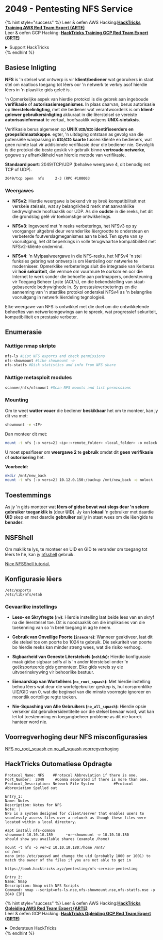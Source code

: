 # 2049 - Pentesting NFS Service

{% hint style="success" %}
Leer & oefen AWS Hacking:<img src="/.gitbook/assets/arte.png" alt="" data-size="line">[**HackTricks Training AWS Red Team Expert (ARTE)**](https://training.hacktricks.xyz/courses/arte)<img src="/.gitbook/assets/arte.png" alt="" data-size="line">\
Leer & oefen GCP Hacking: <img src="/.gitbook/assets/grte.png" alt="" data-size="line">[**HackTricks Training GCP Red Team Expert (GRTE)**<img src="/.gitbook/assets/grte.png" alt="" data-size="line">](https://training.hacktricks.xyz/courses/grte)

<details>

<summary>Support HackTricks</summary>

* Kyk na die [**subskripsie planne**](https://github.com/sponsors/carlospolop)!
* **Sluit aan by die** 💬 [**Discord groep**](https://discord.gg/hRep4RUj7f) of die [**telegram groep**](https://t.me/peass) of **volg** ons op **Twitter** 🐦 [**@hacktricks\_live**](https://twitter.com/hacktricks\_live)**.**
* **Deel hacking truuks deur PRs in te dien na die** [**HackTricks**](https://github.com/carlospolop/hacktricks) en [**HackTricks Cloud**](https://github.com/carlospolop/hacktricks-cloud) github repos.

</details>
{% endhint %}

## **Basiese Inligting**

**NFS** is 'n stelsel wat ontwerp is vir **klient/bediener** wat gebruikers in staat stel om naatloos toegang tot lêers oor 'n netwerk te verkry asof hierdie lêers in 'n plaaslike gids geleë is.

'n Opmerkelijke aspek van hierdie protokol is die gebrek aan ingeboude **verifikasie** of **autorisasiemeganismes**. In plaas daarvan, berus autorisasie op **lêerstelselinligting**, met die bediener wat verantwoordelik is om **klient-gelewer gebruikersinligting** akkuraat in die lêerstelsel se vereiste **autorisasieformaat** te vertaal, hoofsaaklik volgens **UNIX-sintaksis**.

Verifikasie berus algemeen op **UNIX `UID`/`GID` identifiseerders en groepslidmaatskappe**. egter, 'n uitdaging ontstaan as gevolg van die potensiële wanpassing in **`UID`/`GID` kaarte** tussen kliënte en bedieners, wat geen ruimte laat vir addisionele verifikasie deur die bediener nie. Gevolglik is die protokol die beste geskik vir gebruik binne **vertroude netwerke**, gegewe sy afhanklikheid van hierdie metode van verifikasie.

**Standaard poort**: 2049/TCP/UDP (behalwe weergawe 4, dit benodig net TCP of UDP).&#x20;
```
2049/tcp open  nfs     2-3 (RPC #100003
```
### Weergawes

- **NFSv2**: Hierdie weergawe is bekend vir sy breë kompatibiliteit met verskeie stelsels, wat sy belangrikheid merk met aanvanklike bedrywighede hoofsaaklik oor UDP. As die **oudste** in die reeks, het dit die grondslag gelê vir toekomstige ontwikkelings.

- **NFSv3**: Ingevoerd met 'n reeks verbeterings, het NFSv3 op sy voorganger uitgebrei deur veranderlike lêergrootte te ondersteun en verbeterde foutverslagmeganismes aan te bied. Ten spyte van sy vooruitgang, het dit beperkings in volle terugwaartse kompatibiliteit met NFSv2-kliënte ondervind.

- **NFSv4**: 'n Mylpaalweergawe in die NFS-reeks, het NFSv4 'n stel funksies gebring wat ontwerp is om lêerdeling oor netwerke te moderniseer. Opmerklike verbeterings sluit die integrasie van Kerberos vir **hoë sekuriteit**, die vermoë om vuurmure te oorkom en oor die Internet te werk sonder die behoefte aan portmappers, ondersteuning vir Toegang Beheer Lyste (ACL's), en die bekendstelling van staat-gebaseerde bedrywighede in. Sy prestasieverbeterings en die aanneming van 'n staatlike protokol onderskei NFSv4 as 'n belangrike vooruitgang in netwerk lêerdeling tegnologieë.

Elke weergawe van NFS is ontwikkel met die doel om die ontwikkelende behoeftes van netwerkomgewings aan te spreek, wat progressief sekuriteit, kompatibiliteit en prestasie verbeter.

## Enumerasie

### Nuttige nmap skripte
```bash
nfs-ls #List NFS exports and check permissions
nfs-showmount #Like showmount -e
nfs-statfs #Disk statistics and info from NFS share
```
### Nuttige metasploit modules
```bash
scanner/nfs/nfsmount #Scan NFS mounts and list permissions
```
### Mounting

Om te weet **watter vouer** die bediener **beskikbaar** het om te monteer, kan jy dit vra met:
```bash
showmount -e <IP>
```
Dan monteer dit met:
```bash
mount -t nfs [-o vers=2] <ip>:<remote_folder> <local_folder> -o nolock
```
U moet spesifiseer om **weergawe 2** te **gebruik** omdat dit **geen** **verifikasie** of **outorisering** het.

**Voorbeeld:**
```bash
mkdir /mnt/new_back
mount -t nfs [-o vers=2] 10.12.0.150:/backup /mnt/new_back -o nolock
```
## Toestemmings

As jy 'n gids monteer wat **lêers of gidse bevat wat slegs deur 'n sekere gebruiker toeganklik is** (deur **UID**). Jy kan **lokaal** 'n gebruiker met daardie **UID** skep en met daardie **gebruiker** sal jy in staat wees om die lêer/gids te **benader**.

## NSFShell

Om maklik te lys, te monteer en UID en GID te verander om toegang tot lêers te hê, kan jy [nfsshell](https://github.com/NetDirect/nfsshell) gebruik.

[Nice NFSShell tutorial.](https://www.pentestpartners.com/security-blog/using-nfsshell-to-compromise-older-environments/)

## Konfigurasie lêers
```
/etc/exports
/etc/lib/nfs/etab
```
### Gevaarlike instellings

- **Lees- en Skryfregte (`rw`):** Hierdie instelling laat beide lees van en skryf na die lêerstelsel toe. Dit is noodsaaklik om die implikasies van die toekenning van so 'n breë toegang in ag te neem.

- **Gebruik van Onveilige Poorte (`insecure`):** Wanneer geaktiveer, laat dit die stelsel toe om poorte bo 1024 te gebruik. Die sekuriteit van poorte bo hierdie reeks kan minder streng wees, wat die risiko verhoog.

- **Sigbaarheid van Geneste Lêerstelsels (`nohide`):** Hierdie konfigurasie maak gidse sigbaar selfs al is 'n ander lêerstelsel onder 'n geëksporteerde gids gemonteer. Elke gids vereis sy eie uitvoerinskrywing vir behoorlike bestuur.

- **Eienaarskap van Wortellêers (`no_root_squash`):** Met hierdie instelling behou lêers wat deur die wortelgebruiker geskep is, hul oorspronklike UID/GID van 0, wat die beginsel van die minste voorregte ignoreer en moontlik oortollige regte toeken.

- **Nie-Squashing van Alle Gebruikers (`no_all_squash`):** Hierdie opsie verseker dat gebruikersidentiteite oor die stelsel bewaar word, wat kan lei tot toestemming en toegangbeheer probleme as dit nie korrek hanteer word nie.

## Voorregverhoging deur NFS misconfigurasies

[NFS no\_root\_squash en no\_all\_squash voorregverhoging](../linux-hardening/privilege-escalation/nfs-no\_root\_squash-misconfiguration-pe.md)

## HackTricks Outomatiese Opdragte
```
Protocol_Name: NFS    #Protocol Abbreviation if there is one.
Port_Number:  2049     #Comma separated if there is more than one.
Protocol_Description: Network File System         #Protocol Abbreviation Spelled out

Entry_1:
Name: Notes
Description: Notes for NFS
Note: |
NFS is a system designed for client/server that enables users to seamlessly access files over a network as though these files were located within a local directory.

#apt install nfs-common
showmount 10.10.10.180      ~or~showmount -e 10.10.10.180
should show you available shares (example /home)

mount -t nfs -o ver=2 10.10.10.180:/home /mnt/
cd /mnt
nano into /etc/passwd and change the uid (probably 1000 or 1001) to match the owner of the files if you are not able to get in

https://book.hacktricks.xyz/pentesting/nfs-service-pentesting

Entry_2:
Name: Nmap
Description: Nmap with NFS Scripts
Command: nmap --script=nfs-ls.nse,nfs-showmount.nse,nfs-statfs.nse -p 2049 {IP}
```
{% hint style="success" %}
Leer & oefen AWS Hacking:<img src="/.gitbook/assets/arte.png" alt="" data-size="line">[**HackTricks Opleiding AWS Red Team Expert (ARTE)**](https://training.hacktricks.xyz/courses/arte)<img src="/.gitbook/assets/arte.png" alt="" data-size="line">\
Leer & oefen GCP Hacking: <img src="/.gitbook/assets/grte.png" alt="" data-size="line">[**HackTricks Opleiding GCP Red Team Expert (GRTE)**<img src="/.gitbook/assets/grte.png" alt="" data-size="line">](https://training.hacktricks.xyz/courses/grte)

<details>

<summary>Ondersteun HackTricks</summary>

* Kyk na die [**subskripsie planne**](https://github.com/sponsors/carlospolop)!
* **Sluit aan by die** 💬 [**Discord groep**](https://discord.gg/hRep4RUj7f) of die [**telegram groep**](https://t.me/peass) of **volg** ons op **Twitter** 🐦 [**@hacktricks\_live**](https://twitter.com/hacktricks\_live)**.**
* **Deel hacking truuks deur PRs in te dien na die** [**HackTricks**](https://github.com/carlospolop/hacktricks) en [**HackTricks Cloud**](https://github.com/carlospolop/hacktricks-cloud) github repos.

</details>
{% endhint %}

